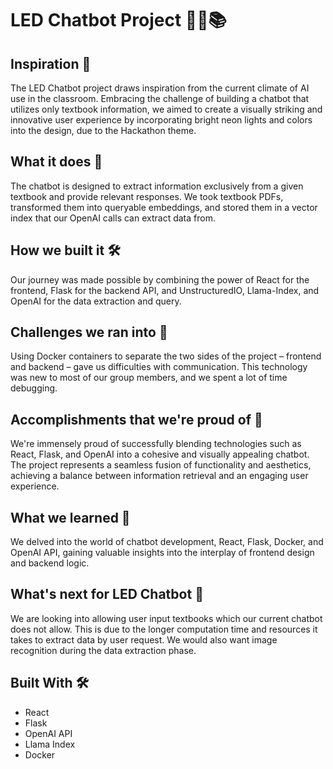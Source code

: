 # LED Chatbot Project 💬💡📚

## Inspiration 🚀

The LED Chatbot project draws inspiration from the current climate of AI use in the classroom. Embracing the challenge of building a chatbot that utilizes only textbook information, we aimed to create a visually striking and innovative user experience by incorporating bright neon lights and colors into the design, due to the Hackathon theme.

## What it does 🌟

The chatbot is designed to extract information exclusively from a given textbook and provide relevant responses. We took textbook PDFs, transformed them into queryable embeddings, and stored them in a vector index that our OpenAI calls can extract data from.

## How we built it 🛠️

Our journey was made possible by combining the power of React for the frontend, Flask for the backend API, and UnstructuredIO, Llama-Index, and OpenAI for the data extraction and query.

## Challenges we ran into 🤔

Using Docker containers to separate the two sides of the project – frontend and backend – gave us difficulties with communication. This technology was new to most of our group members, and we spent a lot of time debugging.

## Accomplishments that we're proud of 🎉

We're immensely proud of successfully blending technologies such as React, Flask, and OpenAI into a cohesive and visually appealing chatbot. The project represents a seamless fusion of functionality and aesthetics, achieving a balance between information retrieval and an engaging user experience.

## What we learned 🧠

We delved into the world of chatbot development, React, Flask, Docker, and OpenAI API, gaining valuable insights into the interplay of frontend design and backend logic.

## What's next for LED Chatbot 🚀

We are looking into allowing user input textbooks which our current chatbot does not allow. This is due to the longer computation time and resources it takes to extract data by user request. We would also want image recognition during the data extraction phase.

## Built With 🛠️

- React
- Flask
- OpenAI API
- Llama Index
- Docker
